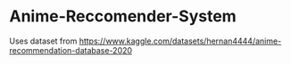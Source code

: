 # Anime-Reccomender-System
Uses dataset from https://www.kaggle.com/datasets/hernan4444/anime-recommendation-database-2020
